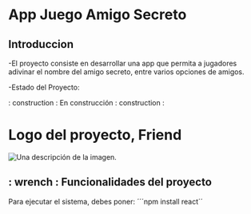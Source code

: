 <h1> App Juego Amigo Secreto</h1>

## Introduccion

-El proyecto consiste en desarrollar una app que permita a jugadores adivinar el nombre del amigo secreto, entre varios opciones de amigos.

-Estado del Proyecto: 

: construction : En construcción : construction :

<h1 alig="center"> Logo del proyecto, Friend </h1>

![Una descripción de la imagen.](https://github.com/user-attachments/assets/92d26b87-2116-482f-9601-6b97d700216d)

## : wrench : Funcionalidades del proyecto

Para ejecutar el sistema, debes poner:
´´´npm install react´´



